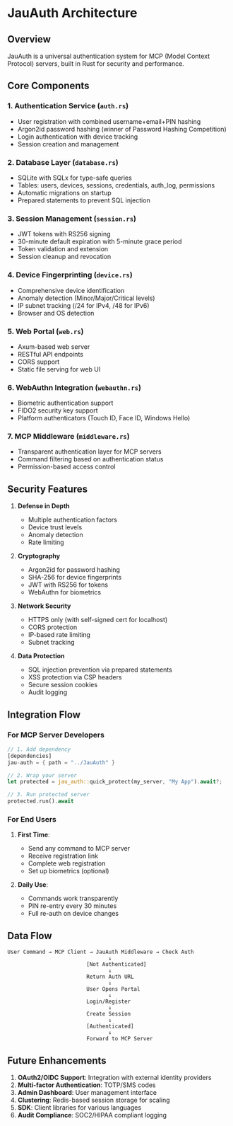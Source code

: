 # JauAuth Architecture

## Overview

JauAuth is a universal authentication system for MCP (Model Context Protocol) servers, built in Rust for security and performance.

## Core Components

### 1. **Authentication Service** (`auth.rs`)
- User registration with combined username+email+PIN hashing
- Argon2id password hashing (winner of Password Hashing Competition)
- Login authentication with device tracking
- Session creation and management

### 2. **Database Layer** (`database.rs`)
- SQLite with SQLx for type-safe queries
- Tables: users, devices, sessions, credentials, auth_log, permissions
- Automatic migrations on startup
- Prepared statements to prevent SQL injection

### 3. **Session Management** (`session.rs`)
- JWT tokens with RS256 signing
- 30-minute default expiration with 5-minute grace period
- Token validation and extension
- Session cleanup and revocation

### 4. **Device Fingerprinting** (`device.rs`)
- Comprehensive device identification
- Anomaly detection (Minor/Major/Critical levels)
- IP subnet tracking (/24 for IPv4, /48 for IPv6)
- Browser and OS detection

### 5. **Web Portal** (`web.rs`)
- Axum-based web server
- RESTful API endpoints
- CORS support
- Static file serving for web UI

### 6. **WebAuthn Integration** (`webauthn.rs`)
- Biometric authentication support
- FIDO2 security key support
- Platform authenticators (Touch ID, Face ID, Windows Hello)

### 7. **MCP Middleware** (`middleware.rs`)
- Transparent authentication layer for MCP servers
- Command filtering based on authentication status
- Permission-based access control

## Security Features

1. **Defense in Depth**
   - Multiple authentication factors
   - Device trust levels
   - Anomaly detection
   - Rate limiting

2. **Cryptography**
   - Argon2id for password hashing
   - SHA-256 for device fingerprints
   - JWT with RS256 for tokens
   - WebAuthn for biometrics

3. **Network Security**
   - HTTPS only (with self-signed cert for localhost)
   - CORS protection
   - IP-based rate limiting
   - Subnet tracking

4. **Data Protection**
   - SQL injection prevention via prepared statements
   - XSS protection via CSP headers
   - Secure session cookies
   - Audit logging

## Integration Flow

### For MCP Server Developers

```rust
// 1. Add dependency
[dependencies]
jau-auth = { path = "../JauAuth" }

// 2. Wrap your server
let protected = jau_auth::quick_protect(my_server, "My App").await?;

// 3. Run protected server
protected.run().await
```

### For End Users

1. **First Time**:
   - Send any command to MCP server
   - Receive registration link
   - Complete web registration
   - Set up biometrics (optional)

2. **Daily Use**:
   - Commands work transparently
   - PIN re-entry every 30 minutes
   - Full re-auth on device changes

## Data Flow

```
User Command → MCP Client → JauAuth Middleware → Check Auth
                                ↓
                         [Not Authenticated]
                                ↓
                         Return Auth URL
                                ↓
                         User Opens Portal
                                ↓
                         Login/Register
                                ↓
                         Create Session
                                ↓
                         [Authenticated]
                                ↓
                         Forward to MCP Server
```

## Future Enhancements

1. **OAuth2/OIDC Support**: Integration with external identity providers
2. **Multi-factor Authentication**: TOTP/SMS codes
3. **Admin Dashboard**: User management interface
4. **Clustering**: Redis-based session storage for scaling
5. **SDK**: Client libraries for various languages
6. **Audit Compliance**: SOC2/HIPAA compliant logging
